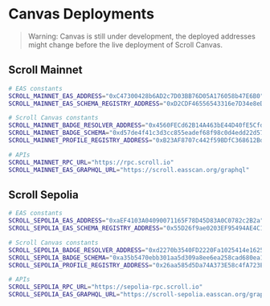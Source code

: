 # Canvas Deployments

> Warning: Canvas is still under development, the deployed addresses might change before the live deployment of Scroll Canvas.


## Scroll Mainnet

```bash
# EAS constants
SCROLL_MAINNET_EAS_ADDRESS="0xC47300428b6AD2c7D03BB76D05A176058b47E6B0"
SCROLL_MAINNET_EAS_SCHEMA_REGISTRY_ADDRESS="0xD2CDF46556543316e7D34e8eDc4624e2bB95e3B6"

# Scroll Canvas constants
SCROLL_MAINNET_BADGE_RESOLVER_ADDRESS="0x4560FECd62B14A463bE44D40fE5Cfd595eEc0113"
SCROLL_MAINNET_BADGE_SCHEMA="0xd57de4f41c3d3cc855eadef68f98c0d4edd22d57161d96b7c06d2f4336cc3b49"
SCROLL_MAINNET_PROFILE_REGISTRY_ADDRESS="0xB23AF8707c442f59BDfC368612Bd8DbCca8a7a5a"

# APIs
SCROLL_MAINNET_RPC_URL="https://rpc.scroll.io"
SCROLL_MAINNET_EAS_GRAPHQL_URL="https://scroll.easscan.org/graphql"
```


## Scroll Sepolia

```bash
# EAS constants
SCROLL_SEPOLIA_EAS_ADDRESS="0xaEF4103A04090071165F78D45D83A0C0782c2B2a"
SCROLL_SEPOLIA_EAS_SCHEMA_REGISTRY_ADDRESS="0x55D26f9ae0203EF95494AE4C170eD35f4Cf77797"

# Scroll Canvas constants
SCROLL_SEPOLIA_BADGE_RESOLVER_ADDRESS="0xd2270b3540FD2220Fa1025414e1625af8B0dd8f3"
SCROLL_SEPOLIA_BADGE_SCHEMA="0xa35b5470ebb301aa5d309a8ee6ea258cad680ea112c86e456d5f2254448afc74"
SCROLL_SEPOLIA_PROFILE_REGISTRY_ADDRESS="0x26aa585d5Da74A373E58c4fA723E1E1f6FD6474f"

# APIs
SCROLL_SEPOLIA_RPC_URL="https://sepolia-rpc.scroll.io"
SCROLL_SEPOLIA_EAS_GRAPHQL_URL="https://scroll-sepolia.easscan.org/graphql"
```
